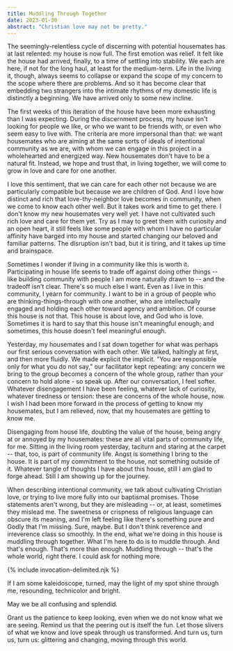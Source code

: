 ```yaml
---
title: Muddling Through Together
date: 2023-01-30
abstract: "Christian love may not be pretty."
---
```

The seemingly-relentless cycle of discerning with potential housemates has at last relented: my house is now full. The first emotion was relief. It felt like the house had arrived, finally, to a time of settling into stability. We each are here, if not for the long haul, at least for the medium-term. Life in the living it, though, always seems to collapse or expand the scope of my concern to the scope where there are problems. And so it has become clear that embedding two strangers into the intimate rhythms of my domestic life is distinctly a beginning. We have arrived only to some new incline.

The first weeks of this iteration of the house have been more exhausting than I was expecting. During the discernment process, my house isn't looking for people we like, or who we want to be friends with, or even who seem easy to live with. The criteria are more impersonal than that: we want housemates who are aiming at the same sorts of ideals of intentional community as we are, with whom we can engage in this project in a wholehearted and energized way. New housemates don't have to be a natural fit. Instead, we hope and trust that, in living together, we will come to grow in love and care for one another.

I love this sentiment, that we can care for each other not because we are particularly compatible but because we are children of God. And I love how distinct and rich that love-thy-neighbor love becomes in community, when we come to know each other well. But it takes work and time to get there. I don't know my new housemates very well yet. I have not cultivated such rich love and care for them yet. Try as I may to greet them with curiosity and an open heart, it still feels like some people with whom I have no particular affinity have barged into my house and started changing our beloved and familiar patterns. The disruption isn't bad, but it is tiring, and it takes up time and brainspace.

Sometimes I wonder if living in a community like this is worth it. Participating in house life seems to trade off against doing other things -- like building community with people I am more naturally drawn to -- and the tradeoff isn't clear. There's so much else I want. Even as I live in this community, I yearn for community. I want to be in a group of people who are thinking-things-through with one another, who are intellectually engaged and holding each other toward agency and ambition. Of course this house is not that. This house is about love, and God who is love. Sometimes it is hard to say that this house isn't meaningful enough; and sometimes, this house doesn't feel meaningful enough.

Yesterday, my housemates and I sat down together for what was perhaps our first serious conversation with each other. We talked, haltingly at first, and then more fluidly. We made explicit the implicit. "You are responsible only for what you do not say," our facilitator kept repeating: any concern we bring to the group becomes a concern of the whole group, rather than your concern to hold alone - so speak up. After our conversation, I feel softer. Whatever disengagement I have been feeling, whatever lack of curiosity, whatever tiredness or tension: these are concerns of the whole house, now. I wish I had been more forward in the process of getting to know my housemates, but I am relieved, now, that my housemates are getting to know me.

Disengaging from house life, doubting the value of the house, being angry at or annoyed by my housemates: these are all vital parts of community life, for me. Sitting in the living room yesterday, taciturn and staring at the carpet -- that, too, is part of community life. Angst is something I bring to the house. It is part of my commitment to the house, not something outside of it. Whatever tangle of thoughts I have about this house, still I am glad to forge ahead. Still I am showing up for the journey.

When describing intentional community, we talk about cultivating Christian love, or trying to live more fully into our baptismal promises. Those statements aren't wrong, but they are misleading -- or, at least, sometimes they mislead me. The sweetness or crispness of religious language can obscure its meaning, and I'm left feeling like there's something pure and Godly that I'm missing. Sure, maybe. But I don't think reverence and irreverence class so smoothly. In the end, what we're doing in this house is muddling through together. What I'm here to do is to muddle through. And that's enough. That's more than enough. Muddling through -- that's the whole world, right there. I could ask for nothing more.

{% include invocation-delimited.njk %}

If I am some kaleidoscope, turned, may the light of my spot shine through me, resounding, technicolor and bright.

May we be all confusing and splendid.

Grant us the patience to keep looking, even when we do not know what we are seeing. Remind us that the peering out is itself the fun. Let those slivers of what we know and love speak through us transformed. And turn us, turn us, turn us: glittering and changing, moving through this world.